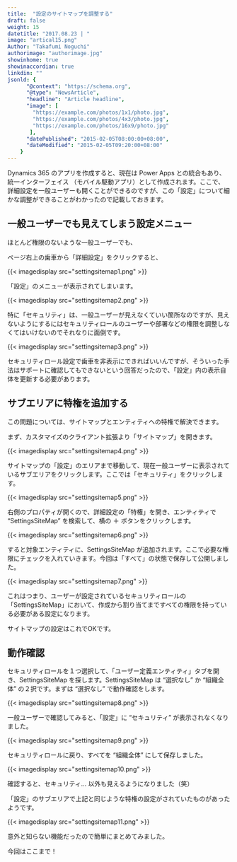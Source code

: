 ```yaml
---
title:  "設定のサイトマップを調整する"
draft: false
weight: 15
datetitle: "2017.08.23 | "
image: "artical15.png"
Author: "Takafumi Noguchi"
authorimage: "authorimage.jpg"
showinhome: true
showinaccordian: true
linkdin: ""
jsonld: {
      "@context": "https://schema.org",
      "@type": "NewsArticle",
      "headline": "Article headline",
      "image": [
        "https://example.com/photos/1x1/photo.jpg",
        "https://example.com/photos/4x3/photo.jpg",
        "https://example.com/photos/16x9/photo.jpg"
       ],
      "datePublished": "2015-02-05T08:00:00+08:00",
      "dateModified": "2015-02-05T09:20:00+08:00"
    }
---
```

<!-- Intro  -->
Dynamics 365 のアプリを作成すると、現在は Power Apps との統合もあり、統一インターフェイス （モバイル駆動アプリ）として作成されます。ここで、詳細設定を一般ユーザーも開くことができるのですが、この「設定」について細かな調整ができることがわかったので記載しておきます。


## 一般ユーザーでも見えてしまう設定メニュー
ほとんど権限のないような一般ユーザーでも、

ページ右上の歯車から「詳細設定」をクリックすると、
<!-- Image= settingsitemap1.png -->
{{< imagedisplay src="settingsitemap1.png" >}}

「設定」のメニューが表示されてしまいます。
<!-- Image= settingsitemap2.png -->
{{< imagedisplay src="settingsitemap2.png" >}}

特に「セキュリティ」は、一般ユーザーが見えなくていい箇所なのですが、見えないようにするにはセキュリティロールのユーザーや部署などの権限を調整しなくてはいけないのでそれなりに面倒です。
<!-- Image= settingsitemap3.png -->
{{< imagedisplay src="settingsitemap3.png" >}}

セキュリティロール設定で歯車を非表示にできればいいんですが、そういった手法はサポートに確認してもできないという回答だったので、「設定」内の表示自体を更新する必要があります。

## サブエリアに特権を追加する
この問題については、サイトマップとエンティティへの特権で解決できます。

まず、カスタマイズのクライアント拡張より「サイトマップ」を開きます。
<!-- Image= settingsitemap4.png -->
{{< imagedisplay src="settingsitemap4.png" >}}

サイトマップの「設定」のエリアまで移動して、現在一般ユーザーに表示されているサブエリアをクリックします。ここでは「セキュリティ」をクリックします。
<!-- Image= settingsitemap5.png -->
{{< imagedisplay src="settingsitemap5.png" >}}

右側のプロパティが開くので、詳細設定の「特権」を開き、エンティティで “SettingsSiteMap” を検索して、横の ＋ ボタンをクリックします。
<!-- Image= settingsitemap6.png -->
{{< imagedisplay src="settingsitemap6.png" >}}

すると対象エンティティに、SettingsSiteMap が追加されます。ここで必要な権限にチェックを入れていきます。今回は「すべて」の状態で保存して公開しました。
<!-- Image= settingsitemap7.png -->
{{< imagedisplay src="settingsitemap7.png" >}}

これはつまり、ユーザーが設定されているセキュリティロールの「SettingsSiteMap」において、作成から割り当てまですべての権限を持っている必要がある設定になります。

サイトマップの設定はこれでOKです。

## 動作確認
セキュリティロールを１つ選択して、「ユーザー定義エンティティ」タブを開き、SettingsSiteMap を探します。SettingsSiteMap は “選択なし” か “組織全体” の２択です。まずは “選択なし” で動作確認をします。
<!-- Image= settingsitemap8.png -->
{{< imagedisplay src="settingsitemap8.png" >}}

一般ユーザーで確認してみると、「設定」に “セキュリティ” が表示されなくなりました。
<!-- Image= settingsitemap9.png -->
{{< imagedisplay src="settingsitemap9.png" >}}

セキュリティロールに戻り、すべてを “組織全体” にして保存しました。
<!-- Image= settingsitemap10.png -->
{{< imagedisplay src="settingsitemap10.png" >}}

確認すると、セキュリティ… 以外も見えるようになりました（笑）

「設定」のサブエリアで上記と同じような特権の設定がされていたものがあったようです。
<!-- Image= settingsitemap11.png -->
{{< imagedisplay src="settingsitemap11.png" >}}

意外と知らない機能だったので簡単にまとめてみました。

今回はここまで！